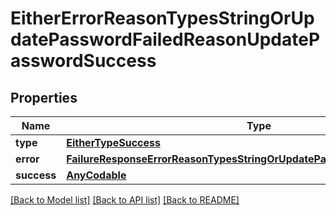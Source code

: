 # EitherErrorReasonTypesStringOrUpdatePasswordFailedReasonUpdatePasswordSuccess

## Properties
Name | Type | Description | Notes
------------ | ------------- | ------------- | -------------
**type** | [**EitherTypeSuccess**](EitherTypeSuccess.md) |  | 
**error** | [**FailureResponseErrorReasonTypesStringOrUpdatePasswordFailedReasonError**](FailureResponseErrorReasonTypesStringOrUpdatePasswordFailedReasonError.md) |  | 
**success** | [**AnyCodable**](.md) |  | 

[[Back to Model list]](../README.md#documentation-for-models) [[Back to API list]](../README.md#documentation-for-api-endpoints) [[Back to README]](../README.md)


